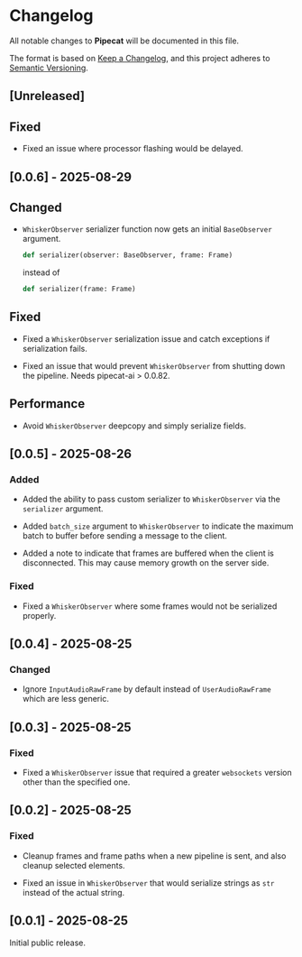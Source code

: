 # Changelog

All notable changes to **Pipecat** will be documented in this file.

The format is based on [Keep a Changelog](https://keepachangelog.com/en/1.0.0/),
and this project adheres to [Semantic Versioning](https://semver.org/spec/v2.0.0.html).

## [Unreleased]

## Fixed

- Fixed an issue where processor flashing would be delayed.


## [0.0.6] - 2025-08-29

## Changed

- `WhiskerObserver` serializer function now gets an initial `BaseObserver`
  argument.

  ```python
  def serializer(observer: BaseObserver, frame: Frame)
  ```

  instead of

  ```python
  def serializer(frame: Frame)
  ```

## Fixed

- Fixed a `WhiskerObserver` serialization issue and catch exceptions if
  serialization fails.

- Fixed an issue that would prevent `WhiskerObserver` from shutting down the
  pipeline. Needs pipecat-ai > 0.0.82.

## Performance

- Avoid `WhiskerObserver` deepcopy and simply serialize fields.

## [0.0.5] - 2025-08-26

### Added

- Added the ability to pass custom serializer to `WhiskerObserver` via the
  `serializer` argument.

- Added `batch_size` argument to `WhiskerObserver` to indicate the maximum batch
  to buffer before sending a message to the client.

- Added a note to indicate that frames are buffered when the client is
  disconnected. This may cause memory growth on the server side.

### Fixed

- Fixed a `WhiskerObserver` where some frames would not be serialized properly.

## [0.0.4] - 2025-08-25

### Changed

- Ignore `InputAudioRawFrame` by default instead of `UserAudioRawFrame` which
  are less generic.

## [0.0.3] - 2025-08-25

### Fixed

- Fixed a `WhiskerObserver` issue that required a greater `websockets` version
  other than the specified one.

## [0.0.2] - 2025-08-25

### Fixed

- Cleanup frames and frame paths when a new pipeline is sent, and also cleanup
  selected elements.

- Fixed an issue in `WhiskerObserver` that would serialize strings as `str`
  instead of the actual string.

## [0.0.1] - 2025-08-25

Initial public release.
